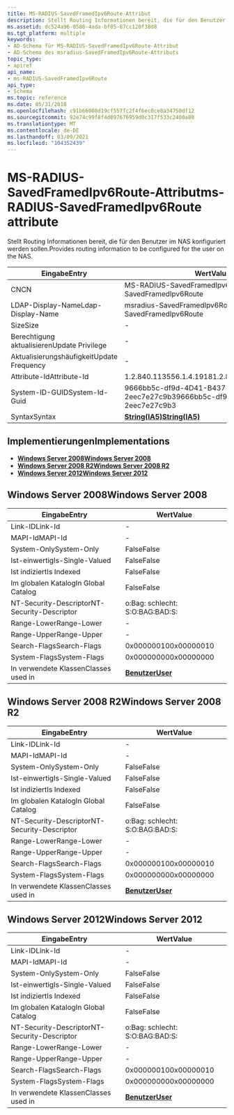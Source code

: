 ```yaml
---
title: MS-RADIUS-SavedFramedIpv6Route-Attribut
description: Stellt Routing Informationen bereit, die für den Benutzer im NAS konfiguriert werden sollen. | MS-RADIUS-SavedFramedIpv6Route-Attribut
ms.assetid: dc524a96-0580-4ada-bf05-87cc120f38d8
ms.tgt_platform: multiple
keywords:
- AD-Schema für MS-RADIUS-SavedFramedIpv6Route-Attribut
- AD-Schema des msradius-SavedFramedIpv6Route-Attributs
topic_type:
- apiref
api_name:
- ms-RADIUS-SavedFramedIpv6Route
api_type:
- Schema
ms.topic: reference
ms.date: 05/31/2018
ms.openlocfilehash: c91b66008d19cf557fc2f4f6ec0ce8a34750df12
ms.sourcegitcommit: 92e74c99f8f4d097676959d0c317f533c2400a80
ms.translationtype: MT
ms.contentlocale: de-DE
ms.lasthandoff: 03/09/2021
ms.locfileid: "104352439"
---
```

# <a name="ms-radius-savedframedipv6route-attribute"></a><span data-ttu-id="a60ef-106">MS-RADIUS-SavedFramedIpv6Route-Attribut</span><span class="sxs-lookup"><span data-stu-id="a60ef-106">ms-RADIUS-SavedFramedIpv6Route attribute</span></span>

<span data-ttu-id="a60ef-107">Stellt Routing Informationen bereit, die für den Benutzer im NAS konfiguriert werden sollen.</span><span class="sxs-lookup"><span data-stu-id="a60ef-107">Provides routing information to be configured for the user on the NAS.</span></span>



| <span data-ttu-id="a60ef-108">Eingabe</span><span class="sxs-lookup"><span data-stu-id="a60ef-108">Entry</span></span> | <span data-ttu-id="a60ef-109">Wert</span><span class="sxs-lookup"><span data-stu-id="a60ef-109">Value</span></span> |
|-------------------|--------------------------------------|
| <span data-ttu-id="a60ef-110">CN</span><span class="sxs-lookup"><span data-stu-id="a60ef-110">CN</span></span>                | <span data-ttu-id="a60ef-111">MS-RADIUS-SavedFramedIpv6Route</span><span class="sxs-lookup"><span data-stu-id="a60ef-111">ms-RADIUS-SavedFramedIpv6Route</span></span>       |
| <span data-ttu-id="a60ef-112">LDAP-Display-Name</span><span class="sxs-lookup"><span data-stu-id="a60ef-112">Ldap-Display-Name</span></span> | <span data-ttu-id="a60ef-113">msradius-SavedFramedIpv6Route</span><span class="sxs-lookup"><span data-stu-id="a60ef-113">msRADIUS-SavedFramedIpv6Route</span></span>        |
| <span data-ttu-id="a60ef-114">Size</span><span class="sxs-lookup"><span data-stu-id="a60ef-114">Size</span></span>              | \-                                   |
| <span data-ttu-id="a60ef-115">Berechtigung aktualisieren</span><span class="sxs-lookup"><span data-stu-id="a60ef-115">Update Privilege</span></span>  | \-                                   |
| <span data-ttu-id="a60ef-116">Aktualisierungshäufigkeit</span><span class="sxs-lookup"><span data-stu-id="a60ef-116">Update Frequency</span></span>  | \-                                   |
| <span data-ttu-id="a60ef-117">Attribute-Id</span><span class="sxs-lookup"><span data-stu-id="a60ef-117">Attribute-Id</span></span>      | <span data-ttu-id="a60ef-118">1.2.840.113556.1.4.1918</span><span class="sxs-lookup"><span data-stu-id="a60ef-118">1.2.840.113556.1.4.1918</span></span>              |
| <span data-ttu-id="a60ef-119">System-ID-GUID</span><span class="sxs-lookup"><span data-stu-id="a60ef-119">System-Id-Guid</span></span>    | <span data-ttu-id="a60ef-120">9666bb5c-df9d-4D41-B437-2eec7e27c9b3</span><span class="sxs-lookup"><span data-stu-id="a60ef-120">9666bb5c-df9d-4d41-b437-2eec7e27c9b3</span></span> |
| <span data-ttu-id="a60ef-121">Syntax</span><span class="sxs-lookup"><span data-stu-id="a60ef-121">Syntax</span></span>            | [<span data-ttu-id="a60ef-122">**String(IA5)**</span><span class="sxs-lookup"><span data-stu-id="a60ef-122">**String(IA5)**</span></span>](s-string-ia5.md)  |



## <a name="implementations"></a><span data-ttu-id="a60ef-123">Implementierungen</span><span class="sxs-lookup"><span data-stu-id="a60ef-123">Implementations</span></span>

-   [<span data-ttu-id="a60ef-124">**Windows Server 2008**</span><span class="sxs-lookup"><span data-stu-id="a60ef-124">**Windows Server 2008**</span></span>](#windows-server-2008)
-   [<span data-ttu-id="a60ef-125">**Windows Server 2008 R2**</span><span class="sxs-lookup"><span data-stu-id="a60ef-125">**Windows Server 2008 R2**</span></span>](#windows-server-2008-r2)
-   [<span data-ttu-id="a60ef-126">**Windows Server 2012**</span><span class="sxs-lookup"><span data-stu-id="a60ef-126">**Windows Server 2012**</span></span>](#windows-server-2012)

## <a name="windows-server-2008"></a><span data-ttu-id="a60ef-127">Windows Server 2008</span><span class="sxs-lookup"><span data-stu-id="a60ef-127">Windows Server 2008</span></span>



| <span data-ttu-id="a60ef-128">Eingabe</span><span class="sxs-lookup"><span data-stu-id="a60ef-128">Entry</span></span> | <span data-ttu-id="a60ef-129">Wert</span><span class="sxs-lookup"><span data-stu-id="a60ef-129">Value</span></span> |
|------------------------|-----------------------------------|
| <span data-ttu-id="a60ef-130">Link-ID</span><span class="sxs-lookup"><span data-stu-id="a60ef-130">Link-Id</span></span>                | \-                                |
| <span data-ttu-id="a60ef-131">MAPI-Id</span><span class="sxs-lookup"><span data-stu-id="a60ef-131">MAPI-Id</span></span>                | \-                                |
| <span data-ttu-id="a60ef-132">System-Only</span><span class="sxs-lookup"><span data-stu-id="a60ef-132">System-Only</span></span>            | <span data-ttu-id="a60ef-133">False</span><span class="sxs-lookup"><span data-stu-id="a60ef-133">False</span></span>                             |
| <span data-ttu-id="a60ef-134">Ist-einwertig</span><span class="sxs-lookup"><span data-stu-id="a60ef-134">Is-Single-Valued</span></span>       | <span data-ttu-id="a60ef-135">False</span><span class="sxs-lookup"><span data-stu-id="a60ef-135">False</span></span>                             |
| <span data-ttu-id="a60ef-136">Ist indiziert</span><span class="sxs-lookup"><span data-stu-id="a60ef-136">Is Indexed</span></span>             | <span data-ttu-id="a60ef-137">False</span><span class="sxs-lookup"><span data-stu-id="a60ef-137">False</span></span>                             |
| <span data-ttu-id="a60ef-138">Im globalen Katalog</span><span class="sxs-lookup"><span data-stu-id="a60ef-138">In Global Catalog</span></span>      | <span data-ttu-id="a60ef-139">False</span><span class="sxs-lookup"><span data-stu-id="a60ef-139">False</span></span>                             |
| <span data-ttu-id="a60ef-140">NT-Security-Descriptor</span><span class="sxs-lookup"><span data-stu-id="a60ef-140">NT-Security-Descriptor</span></span> | <span data-ttu-id="a60ef-141">o:Bag: schlecht: S:</span><span class="sxs-lookup"><span data-stu-id="a60ef-141">O:BAG:BAD:S:</span></span>                      |
| <span data-ttu-id="a60ef-142">Range-Lower</span><span class="sxs-lookup"><span data-stu-id="a60ef-142">Range-Lower</span></span>            | \-                                |
| <span data-ttu-id="a60ef-143">Range-Upper</span><span class="sxs-lookup"><span data-stu-id="a60ef-143">Range-Upper</span></span>            | \-                                |
| <span data-ttu-id="a60ef-144">Search-Flags</span><span class="sxs-lookup"><span data-stu-id="a60ef-144">Search-Flags</span></span>           | <span data-ttu-id="a60ef-145">0x00000010</span><span class="sxs-lookup"><span data-stu-id="a60ef-145">0x00000010</span></span>                        |
| <span data-ttu-id="a60ef-146">System-Flags</span><span class="sxs-lookup"><span data-stu-id="a60ef-146">System-Flags</span></span>           | <span data-ttu-id="a60ef-147">0x00000000</span><span class="sxs-lookup"><span data-stu-id="a60ef-147">0x00000000</span></span>                        |
| <span data-ttu-id="a60ef-148">In verwendete Klassen</span><span class="sxs-lookup"><span data-stu-id="a60ef-148">Classes used in</span></span>        | [<span data-ttu-id="a60ef-149">**Benutzer**</span><span class="sxs-lookup"><span data-stu-id="a60ef-149">**User**</span></span>](c-user.md)<br/> |



## <a name="windows-server-2008-r2"></a><span data-ttu-id="a60ef-150">Windows Server 2008 R2</span><span class="sxs-lookup"><span data-stu-id="a60ef-150">Windows Server 2008 R2</span></span>



| <span data-ttu-id="a60ef-151">Eingabe</span><span class="sxs-lookup"><span data-stu-id="a60ef-151">Entry</span></span> | <span data-ttu-id="a60ef-152">Wert</span><span class="sxs-lookup"><span data-stu-id="a60ef-152">Value</span></span> |
|------------------------|-----------------------------------|
| <span data-ttu-id="a60ef-153">Link-ID</span><span class="sxs-lookup"><span data-stu-id="a60ef-153">Link-Id</span></span>                | \-                                |
| <span data-ttu-id="a60ef-154">MAPI-Id</span><span class="sxs-lookup"><span data-stu-id="a60ef-154">MAPI-Id</span></span>                | \-                                |
| <span data-ttu-id="a60ef-155">System-Only</span><span class="sxs-lookup"><span data-stu-id="a60ef-155">System-Only</span></span>            | <span data-ttu-id="a60ef-156">False</span><span class="sxs-lookup"><span data-stu-id="a60ef-156">False</span></span>                             |
| <span data-ttu-id="a60ef-157">Ist-einwertig</span><span class="sxs-lookup"><span data-stu-id="a60ef-157">Is-Single-Valued</span></span>       | <span data-ttu-id="a60ef-158">False</span><span class="sxs-lookup"><span data-stu-id="a60ef-158">False</span></span>                             |
| <span data-ttu-id="a60ef-159">Ist indiziert</span><span class="sxs-lookup"><span data-stu-id="a60ef-159">Is Indexed</span></span>             | <span data-ttu-id="a60ef-160">False</span><span class="sxs-lookup"><span data-stu-id="a60ef-160">False</span></span>                             |
| <span data-ttu-id="a60ef-161">Im globalen Katalog</span><span class="sxs-lookup"><span data-stu-id="a60ef-161">In Global Catalog</span></span>      | <span data-ttu-id="a60ef-162">False</span><span class="sxs-lookup"><span data-stu-id="a60ef-162">False</span></span>                             |
| <span data-ttu-id="a60ef-163">NT-Security-Descriptor</span><span class="sxs-lookup"><span data-stu-id="a60ef-163">NT-Security-Descriptor</span></span> | <span data-ttu-id="a60ef-164">o:Bag: schlecht: S:</span><span class="sxs-lookup"><span data-stu-id="a60ef-164">O:BAG:BAD:S:</span></span>                      |
| <span data-ttu-id="a60ef-165">Range-Lower</span><span class="sxs-lookup"><span data-stu-id="a60ef-165">Range-Lower</span></span>            | \-                                |
| <span data-ttu-id="a60ef-166">Range-Upper</span><span class="sxs-lookup"><span data-stu-id="a60ef-166">Range-Upper</span></span>            | \-                                |
| <span data-ttu-id="a60ef-167">Search-Flags</span><span class="sxs-lookup"><span data-stu-id="a60ef-167">Search-Flags</span></span>           | <span data-ttu-id="a60ef-168">0x00000010</span><span class="sxs-lookup"><span data-stu-id="a60ef-168">0x00000010</span></span>                        |
| <span data-ttu-id="a60ef-169">System-Flags</span><span class="sxs-lookup"><span data-stu-id="a60ef-169">System-Flags</span></span>           | <span data-ttu-id="a60ef-170">0x00000000</span><span class="sxs-lookup"><span data-stu-id="a60ef-170">0x00000000</span></span>                        |
| <span data-ttu-id="a60ef-171">In verwendete Klassen</span><span class="sxs-lookup"><span data-stu-id="a60ef-171">Classes used in</span></span>        | [<span data-ttu-id="a60ef-172">**Benutzer**</span><span class="sxs-lookup"><span data-stu-id="a60ef-172">**User**</span></span>](c-user.md)<br/> |



## <a name="windows-server-2012"></a><span data-ttu-id="a60ef-173">Windows Server 2012</span><span class="sxs-lookup"><span data-stu-id="a60ef-173">Windows Server 2012</span></span>



| <span data-ttu-id="a60ef-174">Eingabe</span><span class="sxs-lookup"><span data-stu-id="a60ef-174">Entry</span></span> | <span data-ttu-id="a60ef-175">Wert</span><span class="sxs-lookup"><span data-stu-id="a60ef-175">Value</span></span> |
|------------------------|-----------------------------------|
| <span data-ttu-id="a60ef-176">Link-ID</span><span class="sxs-lookup"><span data-stu-id="a60ef-176">Link-Id</span></span>                | \-                                |
| <span data-ttu-id="a60ef-177">MAPI-Id</span><span class="sxs-lookup"><span data-stu-id="a60ef-177">MAPI-Id</span></span>                | \-                                |
| <span data-ttu-id="a60ef-178">System-Only</span><span class="sxs-lookup"><span data-stu-id="a60ef-178">System-Only</span></span>            | <span data-ttu-id="a60ef-179">False</span><span class="sxs-lookup"><span data-stu-id="a60ef-179">False</span></span>                             |
| <span data-ttu-id="a60ef-180">Ist-einwertig</span><span class="sxs-lookup"><span data-stu-id="a60ef-180">Is-Single-Valued</span></span>       | <span data-ttu-id="a60ef-181">False</span><span class="sxs-lookup"><span data-stu-id="a60ef-181">False</span></span>                             |
| <span data-ttu-id="a60ef-182">Ist indiziert</span><span class="sxs-lookup"><span data-stu-id="a60ef-182">Is Indexed</span></span>             | <span data-ttu-id="a60ef-183">False</span><span class="sxs-lookup"><span data-stu-id="a60ef-183">False</span></span>                             |
| <span data-ttu-id="a60ef-184">Im globalen Katalog</span><span class="sxs-lookup"><span data-stu-id="a60ef-184">In Global Catalog</span></span>      | <span data-ttu-id="a60ef-185">False</span><span class="sxs-lookup"><span data-stu-id="a60ef-185">False</span></span>                             |
| <span data-ttu-id="a60ef-186">NT-Security-Descriptor</span><span class="sxs-lookup"><span data-stu-id="a60ef-186">NT-Security-Descriptor</span></span> | <span data-ttu-id="a60ef-187">o:Bag: schlecht: S:</span><span class="sxs-lookup"><span data-stu-id="a60ef-187">O:BAG:BAD:S:</span></span>                      |
| <span data-ttu-id="a60ef-188">Range-Lower</span><span class="sxs-lookup"><span data-stu-id="a60ef-188">Range-Lower</span></span>            | \-                                |
| <span data-ttu-id="a60ef-189">Range-Upper</span><span class="sxs-lookup"><span data-stu-id="a60ef-189">Range-Upper</span></span>            | \-                                |
| <span data-ttu-id="a60ef-190">Search-Flags</span><span class="sxs-lookup"><span data-stu-id="a60ef-190">Search-Flags</span></span>           | <span data-ttu-id="a60ef-191">0x00000010</span><span class="sxs-lookup"><span data-stu-id="a60ef-191">0x00000010</span></span>                        |
| <span data-ttu-id="a60ef-192">System-Flags</span><span class="sxs-lookup"><span data-stu-id="a60ef-192">System-Flags</span></span>           | <span data-ttu-id="a60ef-193">0x00000000</span><span class="sxs-lookup"><span data-stu-id="a60ef-193">0x00000000</span></span>                        |
| <span data-ttu-id="a60ef-194">In verwendete Klassen</span><span class="sxs-lookup"><span data-stu-id="a60ef-194">Classes used in</span></span>        | [<span data-ttu-id="a60ef-195">**Benutzer**</span><span class="sxs-lookup"><span data-stu-id="a60ef-195">**User**</span></span>](c-user.md)<br/> |



 

 





